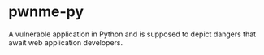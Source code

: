 # pwnme-py
A vulnerable application in Python and is supposed to depict dangers that await web application developers.
